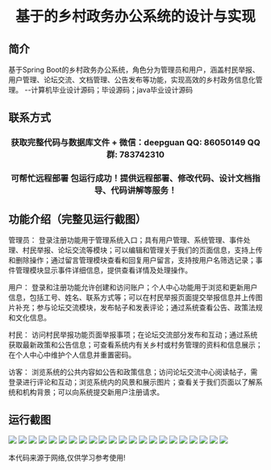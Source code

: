 <p><h1 align="center">基于的乡村政务办公系统的设计与实现</h1></p>

## 简介
基于Spring Boot的乡村政务办公系统，角色分为管理员和用户，涵盖村民举报、用户管理、论坛交流、文档管理、公告发布等功能，实现高效的乡村政务信息化管理。    --计算机毕业设计源码；毕设源码；java毕业设计源码


## 联系方式
<p><h3 align="center">获取完整代码与数据库文件 + 微信：deepguan QQ: 86050149 QQ群: 783742310</h3></p>
<p><h3 align="center">可帮忙远程部署 包运行成功！提供远程部署、修改代码、设计文档指导、代码讲解等服务！</h3></p>

## 功能介绍（完整见运行截图）
管理员： 登录注册功能用于管理系统入口；具有用户管理、系统管理、事件处理、村民举报、论坛交流等模块；可以编辑和管理关于我们的页面信息，支持上传和删除操作；通过留言管理模块查看和回复用户留言，支持按用户名筛选记录；事件管理模块显示事件详细信息，提供查看详情及处理操作。

用户： 登录和注册功能允许创建和访问账户；个人中心功能用于浏览和更新用户信息，包括工号、姓名、联系方式等；可以在村民举报页面提交举报信息并上传图片补充；参与论坛交流模块，发布帖子和发表评论；通过系统查看公告、政策法规和文化信息。

村民： 访问村民举报功能页面举报事项；在论坛交流部分发布和互动；通过系统获取最新政策和公告信息；可查看系统内有关乡村或村务管理的资料和信息展示；在个人中心中维护个人信息并重置密码。

访客： 浏览系统的公共内容如公告和政策信息；访问论坛交流中心阅读帖子，需登录进行评论和互动；浏览系统内的风景和展示图片；查看关于我们页面以了解系统和机构背景；可以向系统提交新用户注册请求。


## 运行截图
![](img/001.jpg)
![](img/002.jpg)
![](img/003.jpg)
![](img/004.jpg)
![](img/005.jpg)
![](img/006.jpg)
![](img/007.jpg)
![](img/008.jpg)
![](img/009.jpg)
![](img/010.jpg)
![](img/011.jpg)
![](img/012.jpg)
![](img/013.jpg)
![](img/014.jpg)
![](img/015.jpg)
![](img/016.jpg)
![](img/017.jpg)
![](img/018.jpg)
![](img/019.jpg)
![](img/020.jpg)
![](img/021.jpg)
![](img/022.jpg)

<p>本代码来源于网络,仅供学习参考使用!</p>
